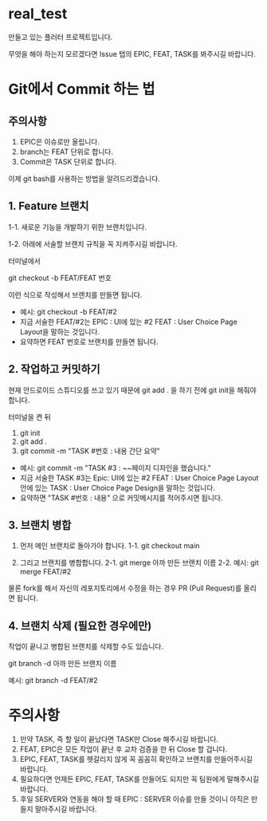 # real_test

만들고 있는 플러터 프로젝트입니다.

무엇을 해야 하는지 모르겠다면 Issue 탭의 EPIC, FEAT, TASK를 봐주시길 바랍니다.

# Git에서 Commit 하는 법

## 주의사항

1. EPIC은 이슈로만 올립니다.
2. branch는 FEAT 단위로 합니다.
3. Commit은 TASK 단위로 합니다.

이제 git bash를 사용하는 방법을 알려드리겠습니다.

## 1. Feature 브랜치
1-1. 새로운 기능을 개발하기 위한 브랜치입니다.

1-2. 아래에 서술할 브랜치 규칙을 꼭 지켜주시길 바랍니다.

터미널에서

git checkout -b FEAT/FEAT 번호

이런 식으로 작성해서 브랜치를 만들면 됩니다.

* 예시: git checkout -b FEAT/#2
* 지금 서술한 FEAT/#2는 EPIC : UI에 있는 #2 FEAT : User Choice Page Layout을 말하는 것입니다.
* 요약하면 FEAT 번호로 브랜치를 만들면 됩니다.

## 2. 작업하고 커밋하기

현재 안드로이드 스튜디오를 쓰고 있기 때문에 git add . 을 하기 전에 git init을 해줘야 합니다.

터미널을 켠 뒤

1. git init
2. git add .
3. git commit -m "TASK #번호 : 내용 간단 요약"

* 예시: git commit -m "TASK #3 : ~~페이지 디자인을 했습니다."
* 지금 서술한 TASK #3는 Epic: UI에 있는 #2 FEAT : User Choice Page Layout 안에 있는 TASK : User Choice Page Design을 말하는 것입니다.
* 요약하면 "TASK #번호 : 내용" 으로 커밋메시지를 적어주시면 됩니다.

## 3. 브랜치 병합

1. 먼저 메인 브랜치로 돌아가야 합니다.
1-1. git checkout main

2. 그리고 브랜치를 병합합니다.
2-1. git merge 아까 만든 브랜치 이름
2-2. 예시: git merge FEAT/#2

물론 fork를 해서 자신의 레포지토리에서 수정을 하는 경우 PR (Pull Request)를 올리면 됩니다.

## 4. 브랜치 삭제 (필요한 경우에만)

작업이 끝나고 병합된 브랜치를 삭제할 수도 있습니다.

git branch -d 아까 만든 브랜치 이름

예시: git branch -d FEAT/#2

# 주의사항

1. 만약 TASK, 즉 할 일이 끝났다면 TASK만 Close 해주시길 바랍니다.
2. FEAT, EPIC은 모든 작업이 끝난 후 교차 검증을 한 뒤 Close 할 겁니다.
3. EPIC, FEAT, TASK를 헷갈리지 않게 꼭 꼼꼼히 확인하고 브랜치를 만들어주시길 바랍니다.
4. 필요하다면 언제든 EPIC, FEAT, TASK를 만들어도 되지만 꼭 팀원에게 말해주시길 바랍니다.
5. 후일 SERVER와 연동을 해야 할 때 EPIC : SERVER 이슈를 만들 것이니 아직은 만들지 말아주시길 바랍니다.

